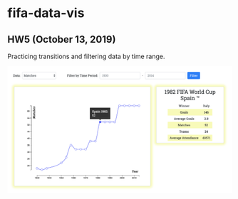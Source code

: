 # fifa-data-vis

## HW5 (October 13, 2019)

Practicing transitions and filtering data by time range.

![Image](hw/data/screenshot.png)
